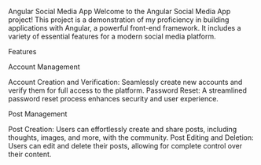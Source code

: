 Angular Social Media App
Welcome to the Angular Social Media App project! This project is a demonstration of my proficiency in building applications with Angular, a powerful front-end framework. It includes a variety of essential features for a modern social media platform.

Features

Account Management

Account Creation and Verification: Seamlessly create new accounts and verify them for full access to the platform.
Password Reset: A streamlined password reset process enhances security and user experience.

Post Management

Post Creation: Users can effortlessly create and share posts, including thoughts, images, and more, with the community.
Post Editing and Deletion: Users can edit and delete their posts, allowing for complete control over their content.
